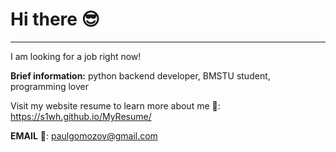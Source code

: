# Hi there 😎
___
I am looking for a job right now!

**Brief information:**
python backend developer, BMSTU student, programming lover

Visit my website resume to learn more about me 🔗: https://s1wh.github.io/MyResume/ 

**EMAIL** 💬: paulgomozov@gmail.com
